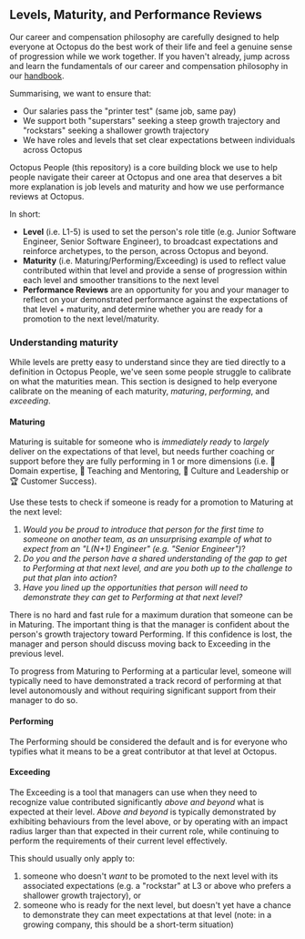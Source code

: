## Levels, Maturity, and Performance Reviews

Our career and compensation philosophy are carefully designed to help everyone at Octopus do the best work of their life and feel a genuine sense of progression while we work together. If you haven't already, jump across and learn the fundamentals of our career and compensation philosophy in our [handbook](https://handbook.octopus.com/life-octopus/career).

Summarising, we want to ensure that:
- Our salaries pass the "printer test" (same job, same pay)
- We support both "superstars" seeking a steep growth trajectory and "rockstars" seeking a shallower growth trajectory
- We have roles and levels that set clear expectations between individuals across Octopus

Octopus People (this repository) is a core building block we use to help people navigate their career at Octopus and one area that deserves a bit more explanation is job levels and maturity and how we use performance reviews at Octopus.

In short:
- **Level** (i.e. L1-5) is used to set the person's role title (e.g. Junior Software Engineer, Senior Software Engineer), to broadcast expectations and reinforce archetypes, to the person, across Octopus and beyond.
- **Maturity** (i.e. Maturing/Performing/Exceeding) is used to reflect value contributed within that level and provide a sense of progression within each level and smoother transitions to the next level
- **Performance Reviews** are an opportunity for you and your manager to reflect on your demonstrated performance against the expectations of that level + maturity, and determine whether you are ready for a promotion to the next level/maturity.

### Understanding maturity

While levels are pretty easy to understand since they are tied directly to a definition in Octopus People, we've seen some people struggle to calibrate on what the maturities mean. This section is designed to help everyone calibrate on the meaning of each maturity, *maturing*, *performing*, and *exceeding*.

#### Maturing

Maturing is suitable for someone who is _immediately ready_ to _largely_ deliver on the expectations of that level, but needs further coaching or support before they are fully performing in 1 or more dimensions (i.e. 🦉 Domain expertise, 🌱 Teaching and Mentoring, 🧭 Culture and Leadership or 🏆 Customer Success).

Use these tests to check if someone is ready for a promotion to Maturing at the next level:

1. _Would you be proud to introduce that person for the first time to someone on another team, as an unsurprising example of what to expect from an "L(N+1) Engineer" (e.g. "Senior Engineer")_?
2. _Do you and the person have a shared understanding of the gap to get to Performing at that next level, and are you both up to the challenge to put that plan into action_?
3. _Have you lined up the opportunities that person will need to demonstrate they can get to Performing at that next level?_

There is no hard and fast rule for a maximum duration that someone can be in Maturing. The important thing is that the manager is confident about the person's growth trajectory toward Performing. If this confidence is lost, the manager and person should discuss moving back to Exceeding in the previous level.

To progress from Maturing to Performing at a particular level, someone will typically need to have demonstrated a track record of performing at that level autonomously and without requiring significant support from their manager to do so.

#### Performing

The Performing should be considered the default and is for everyone who typifies what it means to be a great contributor at that level at Octopus.

#### Exceeding

The Exceeding is a tool that managers can use when they need to recognize value contributed significantly _above and beyond_ what is expected at their level. _Above and beyond_ is typically demonstrated by exhibiting behaviours from the level above, or by operating with an impact radius larger than that expected in their current role, while continuing to perform the requirements of their current level effectively.

This should usually only apply to:

1. someone who doesn't _want_ to be promoted to the next level with its associated expectations (e.g. a "rockstar" at L3 or above who prefers a shallower growth trajectory), or
2. someone who is ready for the next level, but doesn't yet have a chance to demonstrate they can meet expectations at that level (note: in a growing company, this should be a short-term situation)
